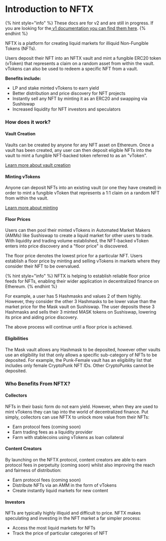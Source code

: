 # Introduction to NFTX

{% hint style="info" %}
These docs are for v2 and are still in progress. If you are looking for the[ v1 documentation you can find them here](https://docs.nftx.org/v/v1.0/).
{% endhint %}

NFTX is a platform for creating liquid markets for illiquid Non-Fungible Tokens \(NFTs\).

Users deposit their NFT into an NFTX vault and mint a fungible ERC20 token \(vToken\) that represents a claim on a random asset from within the vault. vTokens can also be used to redeem a specific NFT from a vault.

**Benefits include:**

* LP and stake minted vTokens to earn yield
* Better distribution and price discovery for NFT projects
* Instantly sell any NFT by minting it as an ERC20 and swapping via Sushiswap
* Increased liquidity for NFT investors and speculators

### How does it work?

#### Vault Creation

Vaults can be created by anyone for any NFT asset on Ethereum. Once a vault has been created, any user can then deposit eligible NFTs into the vault to mint a fungible NFT-backed token referred to as an "vToken".

[Learn more about vault creation](tutorials/vault-creation.md)

#### Minting vTokens

Anyone can deposit NFTs into an existing vault \(or one they have created\) in order to mint a fungible vToken that represents a 1:1 claim on a random NFT from within the vault.

[Learn more about minting](tutorials/minting.md)

#### Floor Prices

Users can then pool their minted vTokens in Automated Market Makers \(AMMs\) like Sushiswap to create a liquid market for other users to trade. With liquidity and trading volume established, the NFT-backed vToken enters into price discovery and a "floor price" is discovered.

The floor price denotes the lowest price for a particular NFT. Users establish a floor price by minting and selling vTokens in markets where they consider their NFT to be overvalued.

{% hint style="info" %}
NFTX is helping to establish reliable floor price feeds for NFTs, enabling their wider application in decentralized finance on Ethereum.
{% endhint %}

For example, a user has 5 Hashmasks and values 2 of them highly. However, they consider the other 3 Hashmasks to be lower value than the market price for the Mask vault on Sushiswap. The user deposits these 3 Hashmasks and sells their 3 minted MASK tokens on Sushiswap, lowering its price and aiding price discovery.

The above process will continue until a floor price is achieved.

#### Eligibilities

The Mask vault allows any Hashmask to be deposited, however other vaults use an eligibility list that only allows a specific sub-category of NFTs to be deposited. For example, the Punk-Female vault has an eligibility list that includes only female CryptoPunk NFT IDs. Other CryptoPunks cannot be deposited.

### Who Benefits From NFTX?

#### Collectors

NFTs in their basic form do not earn yield. However, when they are used to mint vTokens they can tap into the world of decentralized finance. Put simply, collectors can use NFTX to unlock more value from their NFTs:

* Earn protocol fees \(coming soon\)
* Earn trading fees as a liquidity provider
* Farm with stablecoins using vTokens as loan collateral

#### Content Creators

By launching on the NFTX protocol, content creators are able to earn protocol fees in perpetuity \(coming soon\) whilst also improving the reach and fairness of distribution:

* Earn protocol fees \(coming soon\)
* Distribute NFTs via an AMM in the form of vTokens
* Create instantly liquid markets for new content

#### Investors

NFTs are typically highly illiquid and difficult to price. NFTX makes speculating and investing in the NFT market a far simpler process:

* Access the most liquid markets for NFTs
* Track the price of particular categories of NFT





